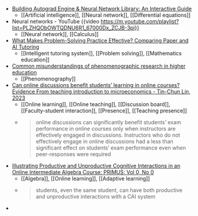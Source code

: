 - [Building Autograd Engine & Neural Network Library: An Interactive Guide](https://x0axz.com/blog/autograd.html)
	- [[Artificial intelligence]], [[Neural network]], [[Differential equations]]
- Neural networks - YouTube {{video https://m.youtube.com/playlist?list=PLZHQObOWTQDNU6R1_67000Dx_ZCJB-3pi}}
	- [[Neural network]], [[Calculus]]
- [What Makes Problem-Solving Practice Effective? Comparing Paper and AI Tutoring](https://edarxiv.org/2jfwp/)
	- [[Intelligent tutoring system]], [[Problem solving]], [[Mathematics education]]
- [Common misunderstandings of phenomenographic research in higher education](https://www.tandfonline.com/doi/full/10.1080/07294360.2023.2218804)
	- [[Phenomenography]]
- [Can online discussions benefit students’ learning in online courses? Evidence From teaching introduction to microeconomics - Tin-Chun Lin, 2023](https://journals.sagepub.com/doi/full/10.1177/20427530231170765)
	- [[Online learning]], [[Online teaching]], [[Discussion board]], [[Faculty-student interaction]], [[Presence]], [[Teaching presence]]
	- >online discussions can significantly benefit students’ exam performance in online courses only when instructors are effectively engaged in discussions. Instructors who do not effectively engage in online discussions had a less than significant effect on students’ exam performance even when peer-responses were required
- [Illustrating Productive and Unproductive Cognitive Interactions in an Online Intermediate Algebra Course: PRIMUS: Vol 0, No 0](https://www.tandfonline.com/doi/abs/10.1080/10511970.2023.2214897)
	- [[Algebra]], [[Online learning]], [[Adaptive learning]]
	- >students, even the same student, can have both productive and unproductive interactions with a CAI system
-